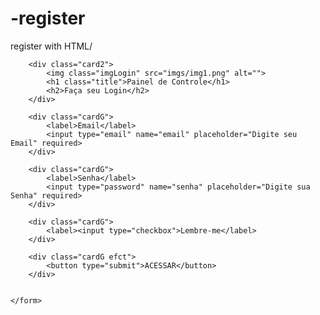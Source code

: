 # -register
 register with HTML/
 
 <!DOCTYPE html>
<html lang="en">
<head>
    <meta charset="UTF-8">
    <meta http-equiv="X-UA-Compatible" content="IE=edge">
    <meta name="viewport" content="width=device-width, initial-scale=1.0">
    <title>Painel de Cadastro </title>
    <link rel="stylesheet" href="style.css">
</head>
<body>
    <form class="form" action="">
     
        <div class="card2">
            <img class="imgLogin" src="imgs/img1.png" alt="">
            <h1 class="title">Painel de Controle</h1>
            <h2>Faça seu Login</h2>
        </div>

        <div class="cardG">
            <label>Email</label>
            <input type="email" name="email" placeholder="Digite seu Email" required>
        </div>

        <div class="cardG">
            <label>Senha</label>
            <input type="password" name="senha" placeholder="Digite sua Senha" required>
        </div>

        <div class="cardG">
            <label><input type="checkbox">Lembre-me</label>   
        </div>

        <div class="cardG efct">
            <button type="submit">ACESSAR</button>
        </div>


    </form>
    
</body>
</html>




 
